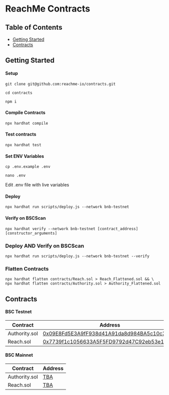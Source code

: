 # ReachMe Contracts

## Table of Contents
- [Getting Started](#getting-started)
- [Contracts](#contracts)

## Getting Started

#### Setup
```shell
git clone git@github.com:reachme-io/contracts.git
```

```shell
cd contracts
```

```shell
npm i
```

#### Compile Contracts

```shell
npx hardhat compile
```


#### Test contracts
```shell
npx hardhat test
```

#### Set ENV Variables

```shell
cp .env.example .env
```

```shell
nano .env
```

Edit .env file with live variables

#### Deploy

```shell
npx hardhat run scripts/deploy.js --network bnb-testnet
```

#### Verify on BSCScan

```shell
npx hardhat verify --network bnb-testnet [contract_address] [constructor_arguments]
```

### Deploy AND Verify on BSCScan

```shell
npx hardhat run scripts/deploy.js --network bnb-testnet --verify
```

### Flatten Contracts 
```shell
npx hardhat flatten contracts/Reach.sol > Reach_Flattened.sol && \
npx hardhat flatten contracts/Authority.sol > Authority_Flattened.sol
```

## Contracts

#### BSC Testnet

|       Contract    | Address |
|     ------------- | ------------- |
| Authority.sol  | [0x09E8Fd5E3A9fF938d41A91da8d984BA5c10c3527](https://testnet.bscscan.com/address/0x09E8Fd5E3A9fF938d41A91da8d984BA5c10c3527) |
| Reach.sol  | [0x7739f1c1056633A5F5FD9792d47C92eb53e123bB](https://testnet.bscscan.com/address/0x7739f1c1056633A5F5FD9792d47C92eb53e123bB) |


#### BSC Mainnet
 
|       Contract    | Address |
|     ------------- | ------------- |
| Authority.sol  | [TBA](https://bscscan.com/address/0x0000000000000000000000000000000000000000) |
| Reach.sol  | [TBA](https://bscscan.com/address/0x0000000000000000000000000000000000000000) |
